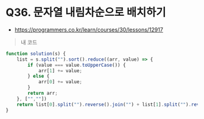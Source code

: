 # Q36. 문자열 내림차순으로 배치하기
- https://programmers.co.kr/learn/courses/30/lessons/12917

> 내 코드
```js
function solution(s) {
    list = s.split("").sort().reduce((arr, value) => {
        if (value === value.toUpperCase()) {
            arr[1] += value;
        } else {
            arr[0] += value;
        }
        return arr;
    }, ["",""])
    return list[0].split("").reverse().join("") + list[1].split("").reverse().join("");
}
```
